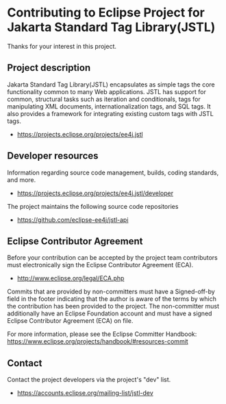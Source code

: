 # Contributing to Eclipse Project for Jakarta Standard Tag Library(JSTL)

Thanks for your interest in this project.

## Project description

Jakarta Standard Tag Library(JSTL) encapsulates as simple tags the
core functionality common to many Web applications. JSTL has support for common,
structural tasks such as iteration and conditionals, tags for manipulating XML
documents, internationalization tags, and SQL tags. It also provides a framework
for integrating existing custom tags with JSTL tags.

* https://projects.eclipse.org/projects/ee4j.jstl

## Developer resources

Information regarding source code management, builds, coding standards, and
more.

* https://projects.eclipse.org/projects/ee4j.jstl/developer

The project maintains the following source code repositories

* https://github.com/eclipse-ee4j/jstl-api

## Eclipse Contributor Agreement

Before your contribution can be accepted by the project team contributors must
electronically sign the Eclipse Contributor Agreement (ECA).

* http://www.eclipse.org/legal/ECA.php

Commits that are provided by non-committers must have a Signed-off-by field in
the footer indicating that the author is aware of the terms by which the
contribution has been provided to the project. The non-committer must
additionally have an Eclipse Foundation account and must have a signed Eclipse
Contributor Agreement (ECA) on file.

For more information, please see the Eclipse Committer Handbook:
https://www.eclipse.org/projects/handbook/#resources-commit

## Contact

Contact the project developers via the project's "dev" list.

* https://accounts.eclipse.org/mailing-list/jstl-dev
